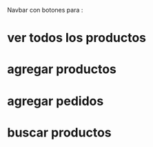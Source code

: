 Navbar con botones para : 
# ver todos los productos 
# agregar productos 
# agregar pedidos 
# buscar productos 
